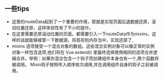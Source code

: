 ## 一些tips

- 这里的routeData起到了一个重要的作用，那就是实现页面后退数据还原，滚动位置还原，这样体验性有了不小的提升。
- 在这里需要还原滚动位置的页面，都需要引入一下routeData作为mixins，这样的话就能够接管一下数据源，将其存到内存当中，实现还原了,
- mixins 选项接受一个混合对象的数组。这些混合实例对象可以像正常的实例对象一样包含选项,他们将在 Vue.extend() 里最终选择使用相同的选项合并逻辑合并。举例：如果你混合包含一个钩子而创建组件本身也有一个,两个函数将被调用。
Mixin钩子按照传入顺序依次调用,并在调用组件自身的钩子之前被调用。
